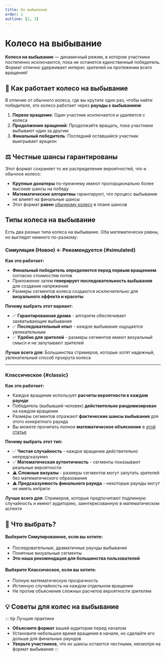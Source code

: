```yaml
---
title: На выбывание
order: 2
outline: [2, 3]
---
```


# Колесо на выбывание

**Колесо на выбывание** — динамичный режим, в котором участники постепенно исключаются, пока не останется единственный победитель. Формат отлично удерживает интерес зрителей на протяжении всего вращения!

## 🎯 Как работает колесо на выбывание

В отличие от обычного колеса, где вы крутите один раз, чтобы найти победителя, это колесо работает через **раунды с выбыванием**:

1. **Первое вращение**: Один участник исключается и удаляется с колеса
2. **Продолжение вращений**: Продолжайте вращать, пока участники выбывают один за другим
3. **Финальный победитель**: Последний оставшийся участник выигрывает аукцион

## ⚖️ Честные шансы гарантированы

Этот формат сохраняет то же распределение вероятностей, что и обычное колесо:

- **Крупные донатеры** по-прежнему имеют пропорционально более высокие шансы на победу
- **Математические алгоритмы** гарантируют, что процесс выбывания не влияет на финальные шансы
- Этот формат **равен** [обычному колесу](./1.normal.md) в плане шансов

## Типы колеса на выбывание

Есть два разных типа колеса на выбывание. Оба математически равны, но выглядят немного по-разному:

### Симуляция (Новое) **← Рекомендуется** {#simulated}

**Как это работает:**

- **Финальный победитель определяется перед первым вращением** согласно стоимостям лотов
- Приложение затем **генерирует последовательность выбывания** для создания напряжения
- Размеры сегментов колеса создаются исключительно для **визуального эффекта и красоты**

**Почему выбрать этот вариант:**

- ✅ **Гарантированная драма** - алгоритм обеспечивает захватывающие выбывания
- ✅ **Последовательный опыт** - каждое выбывание ощущается увлекательным
- ✅ **Удобно для зрителей** - размеры сегментов имеют визуальный смысл и не запутывают зрителей

**Лучше всего для:** Большинства стримеров, которые хотят надежный, увлекательный способ прокрута колеса

---

### Классическое {#classic}

**Как это работает:**

- Каждое вращение использует **расчеты вероятности в каждом раунде**
- Победитель (выбывший человек) **действительно рандомизирован** на каждом вращении
- Размеры сегментов отражают **фактические шансы выбывания** для этого конкретного раунда
- Вы можете прочитать полное **математическое объяснение** в [этой статье](https://pointauc.com/assets/dropout_proof-60226c52.pdf)

**Почему выбрать этот тип:**

- ✅ **Чистая случайность** - каждое вращение действительно непредсказуемо
- ✅ **Математическая аутентичность** - сегменты показывают реальные вероятности
- ⚠️ **Сложные визуалы** - размеры сегментов могут запутать зрителей без математического образования
- ⚠️ **Предсказуемость финального раунда** - некоторые раунды могут не иметь интриги

**Лучше всего для:** Стримеров, которые предпочитают подлинную случайность и имеют аудиторию, заинтересованную в математическом аспекте

## 🤔 Что выбрать?

#### Выберите **Симулированное**, если вы хотите:

- Последовательные, драматичные раунды выбывания
- Понятные визуальные сегменты
- **Это наша рекомендация для большинства пользователей**

#### Выберите **Классическое**, если вы хотите:

- Полную математическую прозрачность
- Истинную случайность на каждом отдельном вращении
- Не против объяснения сложных расчетов вероятности зрителям

## 💡 Советы для колес на выбывание

::: tip Лучшие практики

- **Объясните формат** вашей аудитории перед началом
- Установите небольшое время вращения в начале, но сделайте его дольше для финальных раундов
- **Уверьте участников**, что их шансы остаются честными, несмотря на формат выбывания
  :::
